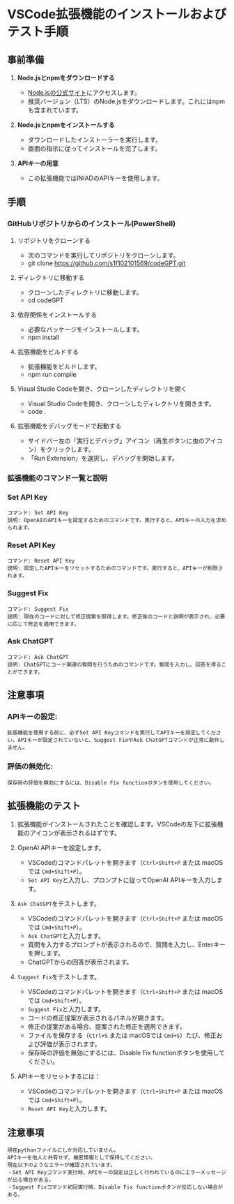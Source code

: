 # VSCode拡張機能のインストールおよびテスト手順

## 事前準備

1. **Node.jsとnpmをダウンロードする**
    - [Node.jsの公式サイト](https://nodejs.org/)にアクセスします。
    - 推奨バージョン（LTS）のNode.jsをダウンロードします。これにはnpmも含まれています。

2. **Node.jsとnpmをインストールする**
    - ダウンロードしたインストーラーを実行します。
    - 画面の指示に従ってインストールを完了します。

3. **APIキーの用意**
    - この拡張機能ではINIADのAPIキーを使用します。

## 手順

### GitHubリポジトリからのインストール(PowerShell)

1. リポジトリをクローンする
    - 次のコマンドを実行してリポジトリをクローンします。
    - git clone https://github.com/s1f102101569/codeGPT.git

2. ディレクトリに移動する
    - クローンしたディレクトリに移動します。
    - cd codeGPT

3. 依存関係をインストールする
    - 必要なパッケージをインストールします。
    - npm install

4. 拡張機能をビルドする
    - 拡張機能をビルドします。
    - npm run compile

5. Visual Studio Codeを開き、クローンしたディレクトリを開く
    - Visual Studio Codeを開き、クローンしたディレクトリを開きます。
    - code .

6. 拡張機能をデバッグモードで起動する
    - サイドバー左の「実行とデバッグ」アイコン（再生ボタンに虫のアイコン）をクリックします。
    - 「Run Extension」を選択し、デバッグを開始します。

### 拡張機能のコマンド一覧と説明

### Set API Key
    コマンド: Set API Key
    説明: OpenAIのAPIキーを設定するためのコマンドです。実行すると、APIキーの入力を求められます。

### Reset API Key
    コマンド: Reset API Key
    説明: 設定したAPIキーをリセットするためのコマンドです。実行すると、APIキーが削除されます。

### Suggest Fix
    コマンド: Suggest Fix
    説明: 現在のコードに対して修正提案を取得します。修正後のコードと説明が表示され、必要に応じて修正を適用できます。

### Ask ChatGPT
    コマンド: Ask ChatGPT
    説明: ChatGPTにコード関連の質問を行うためのコマンドです。質問を入力し、回答を得ることができます。

## 注意事項

### APIキーの設定:
    拡張機能を使用する前に、必ずSet API Keyコマンドを実行してAPIキーを設定してください。APIキーが設定されていないと、Suggest FixやAsk ChatGPTコマンドが正常に動作しません。

### 評価の無効化: 
    保存時の評価を無効にするには、Disable Fix functionボタンを使用してください。

## 拡張機能のテスト

1. 拡張機能がインストールされたことを確認します。VSCodeの左下に拡張機能のアイコンが表示されるはずです。

2. OpenAI APIキーを設定します。

    - VSCodeのコマンドパレットを開きます（`Ctrl+Shift+P` または macOSでは `Cmd+Shift+P`）。
    - `Set API Key`と入力し、プロンプトに従ってOpenAI APIキーを入力します。

3. `Ask ChatGPT`をテストします。

    - VSCodeのコマンドパレットを開きます（`Ctrl+Shift+P` または macOSでは `Cmd+Shift+P`）。
    - `Ask ChatGPT`と入力します。
    - 質問を入力するプロンプトが表示されるので、質問を入力し、Enterキーを押します。
    - ChatGPTからの回答が表示されます。

4. `Suggest Fix`をテストします。

    - VSCodeのコマンドパレットを開きます（`Ctrl+Shift+P` または macOSでは `Cmd+Shift+P`）。
    - `Suggest Fix`と入力します。
    - コードの修正提案が表示されるパネルが開きます。
    - 修正の提案がある場合、提案された修正を適用できます。
    - ファイルを保存する（`Ctrl+S` または macOSでは `Cmd+S`）たび、修正および評価が表示されます。
    - 保存時の評価を無効にするには、Disable Fix functionボタンを使用してください。

5. APIキーをリセットするには：

    - VSCodeのコマンドパレットを開きます（`Ctrl+Shift+P` または macOSでは `Cmd+Shift+P`）。
    - `Reset API Key`と入力します。

## 注意事項

    現在pythonファイルにしか対応していません。
    APIキーを他人と共有せず、機密情報として保持してください。
    現在以下のようなエラーが確認されています。
    ・Set API Keyコマンド実行時、APIキーの設定は正しく行われているのにエラーメッセージが出る場合がある。
    ・Suggest Fixコマンド初回実行時、Disable Fix functionボタンが反応しない場合がある。
